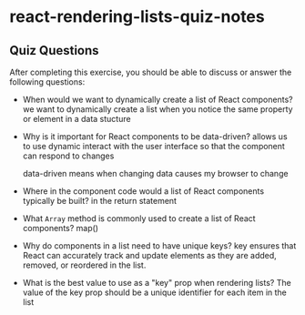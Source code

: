 # react-rendering-lists-quiz-notes

## Quiz Questions

After completing this exercise, you should be able to discuss or answer the following questions:

- When would we want to dynamically create a list of React components?
  we want to dynamically create a list when you notice the same property or element in a data stucture

- Why is it important for React components to be data-driven?
  allows us to use dynamic interact with the user interface so that the component can respond to changes

  data-driven means when changing data causes my browser to change

- Where in the component code would a list of React components typically be built?
  in the return statement

- What `Array` method is commonly used to create a list of React components?
  map()

- Why do components in a list need to have unique keys?
  key ensures that React can accurately track and update elements as they are added, removed, or reordered in the list.

- What is the best value to use as a "key" prop when rendering lists?
  The value of the key prop should be a unique identifier for each item in the list
